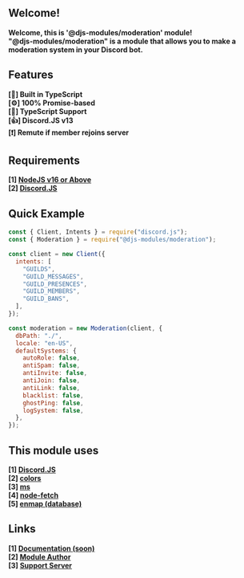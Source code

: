 ## Welcome!

<strong>Welcome, this is '@djs-modules/moderation' module!</strong> <br />
<strong>"@djs-modules/moderation" is a module that allows you to make a moderation system in your Discord bot.</strong>

## Features

<span><strong>[🔑] Built in TypeScript</strong></span> <br />
<span><strong>[⚙] 100% Promise-based</strong></span> <br />
<span><strong>[🙂] TypeScript Support</strong></span> <br />
<span><strong>[👍] Discord.JS v13</strong></span> <br />
<span><strong>[❗] Remute if member rejoins server</strong></span>

## Requirements

<span><strong>[1] [NodeJS v16 or Above](https://nodejs.org/)</strong></span> <br />
<span><strong>[2] [Discord.JS](https://npmjs.com/package/discord.js/)</strong></span> <br />

## Quick Example

```js
const { Client, Intents } = require("discord.js");
const { Moderation } = require("@djs-modules/moderation");

const client = new Client({
  intents: [
    "GUILDS",
    "GUILD_MESSAGES",
    "GUILD_PRESENCES",
    "GUILD_MEMBERS",
    "GUILD_BANS",
  ],
});

const moderation = new Moderation(client, {
  dbPath: "./",
  locale: "en-US",
  defaultSystems: {
    autoRole: false,
    antiSpam: false,
    antiInvite: false,
    antiJoin: false,
    antiLink: false,
    blacklist: false,
    ghostPing: false,
    logSystem: false,
  },
});
```

## This module uses

<span><strong>[1] [Discord.JS](https://npmjs.com/package/discord.js/)</strong></span> <br />
<span><strong>[2] [colors](https://npmjs.com/package/colors/)</strong></span> <br />
<span><strong>[3] [ms](https://npmjs.com/package/ms/)</strong></span> <br />
<span><strong>[4] [node-fetch](https://npmjs.com/package/node-fetch/)</strong></span> <br />
<span><strong>[5] [enmap (database)](https://npmjs.com/package/enmap/)</strong></span> <br />

## Links

<span><strong>[1] [Documentation (soon)](https://djs-modules.js.org/)</strong></span> <br />
<span><strong>[2] [Module Author](https://npmjs.com/~djs-modules/)</strong></span> <br />
<span><strong>[3] [Support Server](https://discord.gg/zsTgXs24k2/)</strong></span>
